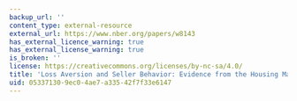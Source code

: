 ```yaml
---
backup_url: ''
content_type: external-resource
external_url: https://www.nber.org/papers/w8143
has_external_licence_warning: true
has_external_license_warning: true
is_broken: ''
license: https://creativecommons.org/licenses/by-nc-sa/4.0/
title: 'Loss Aversion and Seller Behavior: Evidence from the Housing Market'
uid: 05337130-9ec0-4ae7-a335-42f7f33e6147
---
```

